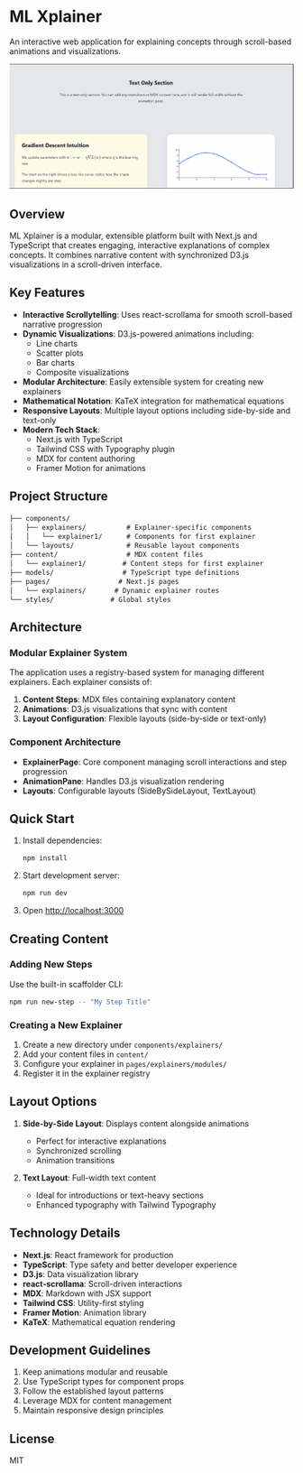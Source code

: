 # ML Xplainer

An interactive web application for explaining concepts through scroll-based animations and visualizations.

![Demo](assets\Animation.gif)

## Overview

ML Xplainer is a modular, extensible platform built with Next.js and TypeScript that creates engaging, interactive explanations of complex concepts. It combines narrative content with synchronized D3.js visualizations in a scroll-driven interface.

## Key Features

- **Interactive Scrollytelling**: Uses react-scrollama for smooth scroll-based narrative progression
- **Dynamic Visualizations**: D3.js-powered animations including:
  - Line charts
  - Scatter plots
  - Bar charts
  - Composite visualizations
- **Modular Architecture**: Easily extensible system for creating new explainers
- **Mathematical Notation**: KaTeX integration for mathematical equations
- **Responsive Layouts**: Multiple layout options including side-by-side and text-only
- **Modern Tech Stack**:
  - Next.js with TypeScript
  - Tailwind CSS with Typography plugin
  - MDX for content authoring
  - Framer Motion for animations

## Project Structure

```
├── components/
│   ├── explainers/          # Explainer-specific components
│   │   └── explainer1/      # Components for first explainer
│   └── layouts/             # Reusable layout components
├── content/                 # MDX content files
│   └── explainer1/         # Content steps for first explainer
├── models/                 # TypeScript type definitions
├── pages/                 # Next.js pages
│   └── explainers/       # Dynamic explainer routes
└── styles/              # Global styles
```

## Architecture

### Modular Explainer System

The application uses a registry-based system for managing different explainers. Each explainer consists of:

1. **Content Steps**: MDX files containing explanatory content
2. **Animations**: D3.js visualizations that sync with content
3. **Layout Configuration**: Flexible layouts (side-by-side or text-only)

### Component Architecture

- **ExplainerPage**: Core component managing scroll interactions and step progression
- **AnimationPane**: Handles D3.js visualization rendering
- **Layouts**: Configurable layouts (SideBySideLayout, TextLayout)

## Quick Start

1. Install dependencies:
   ```bash
   npm install
   ```

2. Start development server:
   ```bash
   npm run dev
   ```

3. Open [http://localhost:3000](http://localhost:3000)

## Creating Content

### Adding New Steps

Use the built-in scaffolder CLI:
```bash
npm run new-step -- "My Step Title"
```

### Creating a New Explainer

1. Create a new directory under `components/explainers/`
2. Add your content files in `content/`
3. Configure your explainer in `pages/explainers/modules/`
4. Register it in the explainer registry

## Layout Options

1. **Side-by-Side Layout**: Displays content alongside animations
   - Perfect for interactive explanations
   - Synchronized scrolling
   - Animation transitions

2. **Text Layout**: Full-width text content
   - Ideal for introductions or text-heavy sections
   - Enhanced typography with Tailwind Typography

## Technology Details

- **Next.js**: React framework for production
- **TypeScript**: Type safety and better developer experience
- **D3.js**: Data visualization library
- **react-scrollama**: Scroll-driven interactions
- **MDX**: Markdown with JSX support
- **Tailwind CSS**: Utility-first styling
- **Framer Motion**: Animation library
- **KaTeX**: Mathematical equation rendering

## Development Guidelines

1. Keep animations modular and reusable
2. Use TypeScript types for component props
3. Follow the established layout patterns
4. Leverage MDX for content management
5. Maintain responsive design principles

## License

MIT
